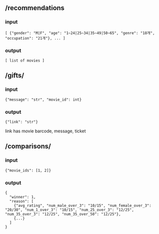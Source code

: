
## /recommendations

### input 
```
[ {"gender": "M|F", "age": "1~24|25~34|35~49|50~65", "genre": "18개", "occupation": "21개"}, ... ]
```
### output
```
[ list of movies ]
```

## /gifts/

### input
```
{"message": "str", "movie_id": int}
```
### output
```
{"link": "str"}
```
link has movie barcode, message, ticket

## /comparisons/

### input
```
{"movie_ids": [1, 2]}
```
### output
```
{
  "winner": 1,
  "reason": [
    {"avg_rating", "num_male_over_3": "10/15", "num_female_over_3": "20/30", "num_1_over_3": "10/15", "num_25_over_3": "12/25", "num_35_over_3": "12/25", "num_35_over_50": "12/25"},
    {...}
  ]
}
```

